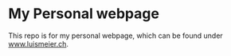 # My Personal webpage

This repo is for my personal webpage, which can be found under www.luismeier.ch.
